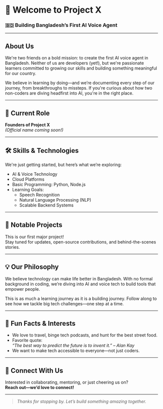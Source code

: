 # 👋 Welcome to Project X

### 🇧🇩 Building Bangladesh’s First AI Voice Agent

---

## About Us

We're two friends on a bold mission: to create the first AI voice agent in Bangladesh. Neither of us are developers (yet!), but we're passionate learners committed to growing our skills and building something meaningful for our country.

We believe in learning by doing—and we’re documenting every step of our journey, from breakthroughs to missteps. If you're curious about how two non-coders are diving headfirst into AI, you're in the right place.

---

## 🚀 Current Role

**Founders of Project X**  
*(Official name coming soon!)*

---

## 🛠️ Skills & Technologies

We're just getting started, but here’s what we’re exploring:

- AI & Voice Technology
- Cloud Platforms
- Basic Programming: Python, Node.js
- Learning Goals:
  - Speech Recognition
  - Natural Language Processing (NLP)
  - Scalable Backend Systems

---

## 🌟 Notable Projects

This is our first major project!  
Stay tuned for updates, open-source contributions, and behind-the-scenes stories.

---

## 💡 Our Philosophy

We believe technology can make life better in Bangladesh. With no formal background in coding, we’re diving into AI and voice tech to build tools that empower people.

This is as much a learning journey as it is a building journey. Follow along to see how we tackle big tech challenges—one step at a time.

---

## 🎉 Fun Facts & Interests

- We love to travel, binge tech podcasts, and hunt for the best street food.
- Favorite quote:  
  _“The best way to predict the future is to invent it.” – Alan Kay_
- We want to make tech accessible to everyone—not just coders.

---

## 🤝 Connect With Us

Interested in collaborating, mentoring, or just cheering us on?  
**Reach out—we’d love to connect!**

---

> _Thanks for stopping by. Let’s build something amazing together._

